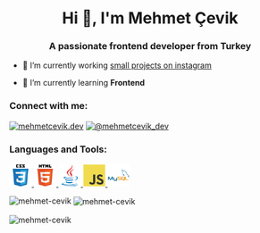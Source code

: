 <h1 align="center">Hi 👋, I'm Mehmet Çevik</h1>
<h3 align="center">A passionate frontend developer from Turkey</h3>

- 🔭 I’m currently working [small projects on instagram](https://www.instagram.com/mehmetcevik.dev/)

- 🌱 I’m currently learning **Frontend**

<h3 align="left">Connect with me:</h3>
<p align="left">
<a href="https://instagram.com/mehmetcevik.dev" target="blank"><img align="center" src="https://raw.githubusercontent.com/rahuldkjain/github-profile-readme-generator/master/src/images/icons/Social/instagram.svg" alt="mehmetcevik.dev" height="30" width="40" /></a>
<a href="https://www.youtube.com/@mehmetcevik_dev" target="blank"><img align="center" src="https://raw.githubusercontent.com/rahuldkjain/github-profile-readme-generator/master/src/images/icons/Social/youtube.svg" alt="@mehmetcevik_dev" height="30" width="40" /></a>
</p>

<h3 align="left">Languages and Tools:</h3>
<p align="left"> <a href="https://www.w3schools.com/css/" target="_blank" rel="noreferrer"> <img src="https://raw.githubusercontent.com/devicons/devicon/master/icons/css3/css3-original-wordmark.svg" alt="css3" width="40" height="40"/> </a> <a href="https://www.w3.org/html/" target="_blank" rel="noreferrer"> <img src="https://raw.githubusercontent.com/devicons/devicon/master/icons/html5/html5-original-wordmark.svg" alt="html5" width="40" height="40"/> </a> <a href="https://www.java.com" target="_blank" rel="noreferrer"> <img src="https://raw.githubusercontent.com/devicons/devicon/master/icons/java/java-original.svg" alt="java" width="40" height="40"/> </a> <a href="https://developer.mozilla.org/en-US/docs/Web/JavaScript" target="_blank" rel="noreferrer"> <img src="https://raw.githubusercontent.com/devicons/devicon/master/icons/javascript/javascript-original.svg" alt="javascript" width="40" height="40"/> </a> <a href="https://www.mysql.com/" target="_blank" rel="noreferrer"> <img src="https://raw.githubusercontent.com/devicons/devicon/master/icons/mysql/mysql-original-wordmark.svg" alt="mysql" width="40" height="40"/> </a> </p>

<p><img align="left" src="https://github-readme-stats.vercel.app/api/top-langs?username=mehmet-cevik&show_icons=true&locale=en&layout=compact" alt="mehmet-cevik" /></p>

<p>&nbsp;<img align="center" src="https://github-readme-stats.vercel.app/api?username=mehmet-cevik&show_icons=true&locale=en" alt="mehmet-cevik" /></p>

<p><img align="center" src="https://github-readme-streak-stats.herokuapp.com/?user=mehmet-cevik&" alt="mehmet-cevik" /></p>
